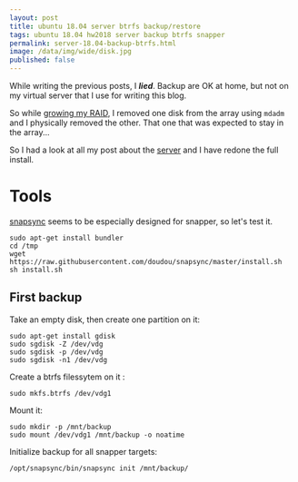 ```yaml
---
layout: post
title: ubuntu 18.04 server btrfs backup/restore
tags: ubuntu 18.04 hw2018 server backup btrfs snapper
permalink: server-18.04-backup-btrfs.html
image: /data/img/wide/disk.jpg
published: false
---
```


While writing the previous posts, I ***lied***. Backup are OK at home, but not
on my virtual server that I use for writing this blog.

So while [growing my RAID](/server-18.04-growing-raid-lvm.html), I removed one
disk from the array using `mdadm` and I physically removed the other. That one
that was expected to stay in the array...

So I had a look at all my post about the [server](/tag/server.html) and I have
redone the full install.

# Tools
[snapsync](https://github.com/doudou/snapsync) seems to be especially
designed for snapper, so let's test it.

```console
sudo apt-get install bundler
cd /tmp
wget https://raw.githubusercontent.com/doudou/snapsync/master/install.sh
sh install.sh
```

## First backup
Take an empty disk, then create one partition on it:
```console
sudo apt-get install gdisk
sudo sgdisk -Z /dev/vdg
sudo sgdisk -p /dev/vdg
sudo sgdisk -n1 /dev/vdg
```
Create a btrfs filessytem on it : 
```console
sudo mkfs.btrfs /dev/vdg1
```

Mount it:
```console
sudo mkdir -p /mnt/backup
sudo mount /dev/vdg1 /mnt/backup -o noatime
```

Initialize backup for all snapper targets:

```console
/opt/snapsync/bin/snapsync init /mnt/backup/
```
